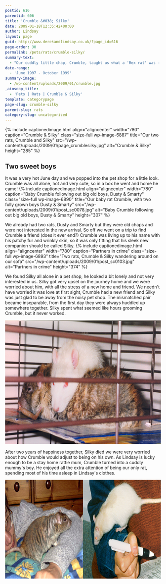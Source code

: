 ```yaml
---
postid: 616
parentid: 606
title: 'Crumble &#038; Silky'
date: 2009-01-18T12:35:42+00:00
author: Lindsay
layout: page
guid: http://www.derekandlindsay.co.uk/?page_id=616
page-order: 30
permalink: /pets/rats/crumble-silky/
summary-text:
  - "Our cuddly little chap, Crumble, taught us what a 'Rex rat' was - he wasn't just scruffy as we first thought!  His gentle friend Silky was his complete opposite in fur as well as temperament, still they loved each other dearly, as did we."
date-range:
  - 'June 1997 - October 1999'
summary-image:
  - /wp-content/uploads/2009/01/crumble.jpg
_aioseop_title:
  - 'Pets | Rats | Crumble & Silky'
template: categorypage
page-slug: crumble-silky
parent-slug: rats
category-slug: uncategorized
---
```

{% include captionedimage.html align="aligncenter" width="780" caption="Crumble & Silky" class="size-full wp-image-6887" title="Our two rats, Crumble and Silky" src="/wp-content/uploads/2009/01/page_crumblesilky.jpg" alt="Crumble & Silky" height="285" %} 

## Two sweet boys

It was a very hot June day and we popped into the pet shop for a little look. Crumble was all alone, hot and very cute, so in a box he went and home he came! {% include captionedimage.html align="aligncenter" width="780" caption="Baby Crumble following out big old boys, Dusty & Smarty" class="size-full wp-image-6890" title="Our baby rat Crumble, with two fully grown boys Dusty & Smarty" src="/wp-content/uploads/2009/01/post_sc0078.jpg" alt="Baby Crumble following out big old boys, Dusty & Smarty" height="307" %} 

We already had two rats, Dusty and Smarty but they were old chaps and were not interested in the new arrival. So off we went on a trip to find Crumble a friend (does it ever end?) Crumble was living up to his name with his patchy fur and wrinkly skin, so it was only fitting that his sleek new companion should be called Silky. {% include captionedimage.html align="aligncenter" width="780" caption="Partners in crime" class="size-full wp-image-6893" title="Two rats, Crumble & Silky wandering around on our sofa" src="/wp-content/uploads/2009/01/post_sc0103.jpg" alt="Partners in crime" height="374" %} 

We found Silky all alone in a pet shop, he looked a bit lonely and not very interested in us. Silky got very upset on the journey home and we were worried about him, with all the stress of a new home and friend. We needn't have worried it was love at first sight, Crumble had a new friend and Silky was just glad to be away from the noisy pet shop. The mismatched pair became inseparable, from the first day they were always huddled up somewhere together. Silky spent what seemed like hours grooming Crumble, but it never worked.

<img class="aligncenter size-full wp-image-6894" title="Our gorgeous rat Silky, cuddled up to his brother Crumble" src="/wp-content/uploads/2009/01/post_sc0104.jpg" alt="Our gorgeous rat Silky, cuddled up to his brother Crumble" width="780" height="400" /> 

After two years of happiness together, Silky died we were very worried about how Crumble would adjust to being on his own. As Lindsay is lucky enough to be a stay home rattie mum, Crumble turned into a cuddly mummy's boy. He enjoyed all the extra attention of being our only rat, spending most of his time asleep in Lindsay's clothes.

<img class="aligncenter size-full wp-image-6895" title="Our two rats, Crumble and Silky with Lindsay" src="/wp-content/uploads/2009/01/post_crumblesilky.jpg" alt="Our two rats, Crumble and Silky with Lindsay" width="940" height="319" />